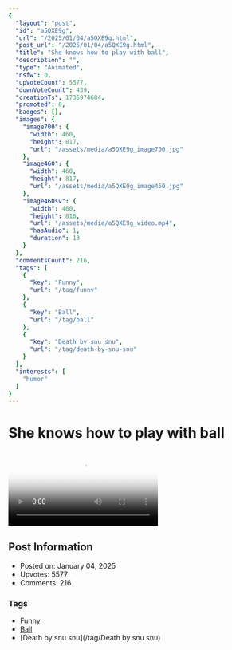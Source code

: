 ```yaml
---
{
  "layout": "post",
  "id": "a5QXE9g",
  "url": "/2025/01/04/a5QXE9g.html",
  "post_url": "/2025/01/04/a5QXE9g.html",
  "title": "She knows how to play with ball",
  "description": "",
  "type": "Animated",
  "nsfw": 0,
  "upVoteCount": 5577,
  "downVoteCount": 439,
  "creationTs": 1735974684,
  "promoted": 0,
  "badges": [],
  "images": {
    "image700": {
      "width": 460,
      "height": 817,
      "url": "/assets/media/a5QXE9g_image700.jpg"
    },
    "image460": {
      "width": 460,
      "height": 817,
      "url": "/assets/media/a5QXE9g_image460.jpg"
    },
    "image460sv": {
      "width": 460,
      "height": 816,
      "url": "/assets/media/a5QXE9g_video.mp4",
      "hasAudio": 1,
      "duration": 13
    }
  },
  "commentsCount": 216,
  "tags": [
    {
      "key": "Funny",
      "url": "/tag/funny"
    },
    {
      "key": "Ball",
      "url": "/tag/ball"
    },
    {
      "key": "Death by snu snu",
      "url": "/tag/death-by-snu-snu"
    }
  ],
  "interests": [
    "humor"
  ]
}
---
```


# She knows how to play with ball

<video controls playsinline loop poster="/assets/media/a5QXE9g_image460.jpg">
  <source src="/assets/media/a5QXE9g_video.mp4" type="video/mp4">
  Your browser does not support the video tag.
</video>

## Post Information

- Posted on: January 04, 2025
- Upvotes: 5577
- Comments: 216

### Tags

- [Funny](/tag/Funny)
- [Ball](/tag/Ball)
- [Death by snu snu](/tag/Death by snu snu)
